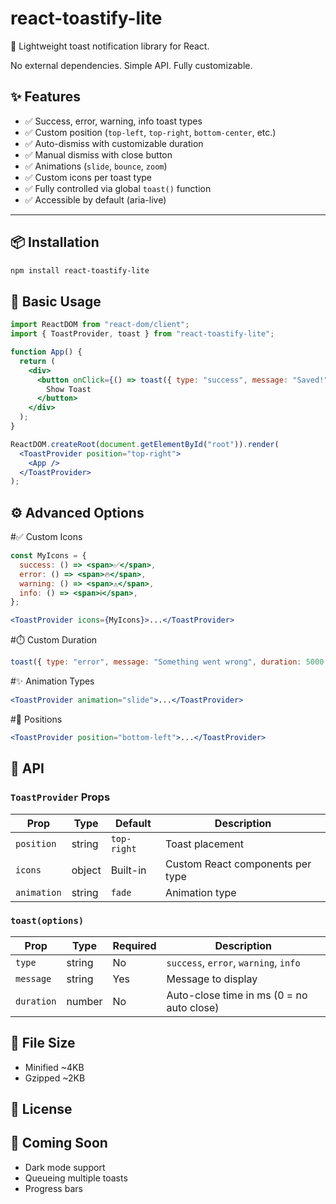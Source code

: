 # react-toastify-lite

🚀 Lightweight toast notification library for React.

No external dependencies. Simple API. Fully customizable.

## ✨ Features

- ✅ Success, error, warning, info toast types
- ✅ Custom position (`top-left`, `top-right`, `bottom-center`, etc.)
- ✅ Auto-dismiss with customizable duration
- ✅ Manual dismiss with close button
- ✅ Animations (`slide`, `bounce`, `zoom`)
- ✅ Custom icons per toast type
- ✅ Fully controlled via global `toast()` function
- ✅ Accessible by default (aria-live)

---

## 📦 Installation

```bash
npm install react-toastify-lite

```

## 🧠 Basic Usage

```jsx
import ReactDOM from "react-dom/client";
import { ToastProvider, toast } from "react-toastify-lite";

function App() {
  return (
    <div>
      <button onClick={() => toast({ type: "success", message: "Saved!" })}>
        Show Toast
      </button>
    </div>
  );
}

ReactDOM.createRoot(document.getElementById("root")).render(
  <ToastProvider position="top-right">
    <App />
  </ToastProvider>
);
```

## ⚙️ Advanced Options

#✅ Custom Icons

```jsx
const MyIcons = {
  success: () => <span>✅</span>,
  error: () => <span>🔥</span>,
  warning: () => <span>⚠️</span>,
  info: () => <span>ℹ️</span>,
};
```

```jsx
<ToastProvider icons={MyIcons}>...</ToastProvider>
```

#⏱️ Custom Duration

```jsx
toast({ type: "error", message: "Something went wrong", duration: 5000 });
```

#✨ Animation Types

```jsx
<ToastProvider animation="slide">...</ToastProvider>
```

#📍 Positions

```jsx
<ToastProvider position="bottom-left">...</ToastProvider>
```

## 🧩 API

### `ToastProvider` Props

| Prop        | Type   | Default     | Description                      |
| ----------- | ------ | ----------- | -------------------------------- |
| `position`  | string | `top-right` | Toast placement                  |
| `icons`     | object | Built-in    | Custom React components per type |
| `animation` | string | `fade`      | Animation type                   |

### `toast(options)`

| Prop       | Type   | Required | Description                               |
| ---------- | ------ | -------- | ----------------------------------------- |
| `type`     | string | No       | `success`, `error`, `warning`, `info`     |
| `message`  | string | Yes      | Message to display                        |
| `duration` | number | No       | Auto-close time in ms (0 = no auto close) |

## 📁 File Size

- Minified ~4KB
- Gzipped ~2KB

## 📃 License

## 🧪 Coming Soon

- Dark mode support
- Queueing multiple toasts
- Progress bars
